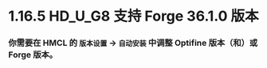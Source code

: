 # 1.16.5 HD_U_G8 支持 Forge 36.1.0 版本

### 你需要在 HMCL 的 `版本设置` -> `自动安装` 中调整 Optifine 版本（和）或 Forge 版本。
